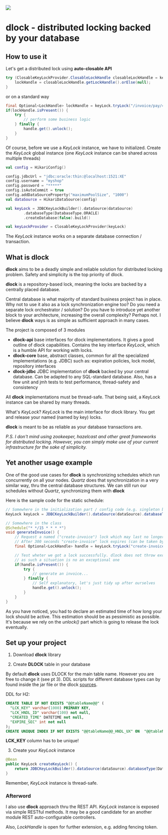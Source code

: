 <img src="https://github.com/pmalirz/dlock/blob/master/doc/images/dlock-logo.png">

# dlock - distributed locking backed by your database

## How to use it

Let's get a distributed lock using **auto-closable API**
```java
try (ClosableKeyLockProvider.ClosableLockHandle closableLockHandle = keyLockProvider.tryLock("/invoice/pay/4587", 900)) {
    lockHandle = closableLockHandle.getLockHandle().orElse(null);
}
```
or on a standard way
```java
final Optional<LockHandle> lockHandle = keyLock.tryLock("/invoice/pay/4587", 900);
if(lockHandle.isPresent()) {
    try {
        // perform some business logic
    } finally {
        handle.get().unlock();
    }
}
```

Of course, before we use a _KeyLock_ instance, we have to initialized. 
Create the _KeyLock_ global instance (one _KeyLock_ instance can be shared across multiple threads)
```kotlin
val config = HikariConfig()

config.jdbcUrl = "jdbc:oracle:thin:@localhost:1521:XE"
config.username = "myshop"
config.password = "*****"
config.isAutoCommit = true
config.addDataSourceProperty("maximumPoolSize", "1000")
val dataSource = HikariDataSource(config)

val keyLock = JDBCKeyLockBuilder().dataSource(dataSource)
        .databaseType(DatabaseType.ORACLE)
        .createDatabase(false).build()

val keyLockProvider = ClosableKeyLockProvider(keyLock)
```
The _KeyLock_ instance works on a separate database connection / transaction. 

## What is dlock

**dlock** aims to be a deadly simple and reliable solution for distributed locking problem. 
Safety and simplicity is the top priority of dlock.

**dlock** is a repository-based lock, meaning the locks are backed by a centrally placed database.

Central database is what majority of standard business project has in place. 
Why not to use it also as a lock synchronization engine too? 
Do you need a separate lock orchestrator / solution? Do you have to introduce yet another
block to your architecture, increasing the overall complexity? Perhaps not.
I believe **dlock** ways is as simple as sufficient approach in many cases.

The project is composed of 3 modules
* **dlock-api**
base interfaces for dlock implementations. It gives a good outline of dlock capabilities.
Contains the key interface _KeyLock_, which is a humble API for working with locks.
* **dlock-core**
base, abstract classes, common for all the specialized implementations (e.g. JDBC) such as: 
expiration policies, lock model, repository interfaces
* **dlock-jdbc**
JDBC implementation of **dlock** backed by your central database.
Can be adapted to any SQL-standard database.
Also, has a few unit and jmh tests to test performance, thread-safety and consistency  

All **dlock** implementations must be thread-safe.
That being said, a KeyLock instance can be shared by many threads.

What's _KeyLock_? _KeyLock_ is the main interface for dlock library.
You get and release your named (named by key) locks.  

**dlock** is meant to be as reliable as your database transactions are.

_P.S. I don't mind using zookeeper, hazelcast and other great frameworks for distributed locking. 
However, you can simply make use of your current infrastructure for the sake of simplicity._

## Yet another usage example

One of the good use cases for **dlock** is synchronizing schedules which run concurrently on all your nodes.
_Quartz_ does that synchronization in a very similar way, thru the central database structures.
We can still run our schedules without _Quartz_, synchronizing them with **dlock**  

Here is the sample code for the static schedule:

```java
// Somewhere in the initialization part / config code (e.g. singleton bean)
KeyLock keyLock = JDBCKeyLockBuilder().dataSource(dataSource).databaseType(DatabaseType.H2).build();

// Somewhere in the class
@Schedule("* */15 * * * *")
void generateInvoice() {
    // Request a named ("create-invoice") lock which may last no longer that 300 seconds.
    // After 300 seconds "create-invoice" lock expires (can be taken by an another thread / process)
    final Optional<LockHandle> handle = keyLock.tryLock("create-invoice", 300);

    // Test wheter we got a lock successfully. dlock does not throw exceptions in case lock is taken by other process,
    // as such a situation is no an exceptional one
    if(handle.isPresent()) {
        try {
            // generate an invoice...
        } finally {
            // Self explanatory, let's just tidy up after ourselves
            handle.get().unlock();
        }
    }
}
``` 

As you have noticed, you had to declare an estimated time of how long your lock should be active.
This estimation should be as pessimistic as possible. 
It's because we rely on the _unlock()_ part which is going to release the lock eventually.

## Set up your project

1) Download **dlock** library

2) Create **DLOCK** table in your database

By default **dlock** uses DLOCK for the main table name. 
However you are free to change it (see pt 3).
DDL scripts for different database types can by found inside the jar file or the dlock [sources](dlock-jdbc/src/main/resources/db).

DDL for H2:
```sql
CREATE TABLE IF NOT EXISTS "@@tableName@@" (
  "LCK_KEY" varchar(1000) PRIMARY KEY,
  "LCK_HNDL_ID" varchar(100) not null,
  "CREATED_TIME" DATETIME not null,
  "EXPIRE_SEC" int not null
);
CREATE UNIQUE INDEX IF NOT EXISTS "@@tableName@@_HNDL_UX" ON  "@@tableName@@" ("LCK_HNDL_ID");
```

**LCK_KEY** column has to be unique!  

3) Create your _KeyLock_ instance 

```java
@Bean
public KeyLock createKeyLock() {
    return JDBCKeyLockBuilder().dataSource(dataSource).databaseType(DatabaseType.H2).build();
}
```

Remember, _KeyLock_ instance is thread-safe. 

### Afterword

I also use **dlock** approach thru the REST API.
_KeyLock_ instance is exposed via simple RESTful methods.
It may be a good candidate for an another module REST auto-configurable controllers.

Also, _LockHandle_ is open for further extension, e.g. adding fencing token. 

